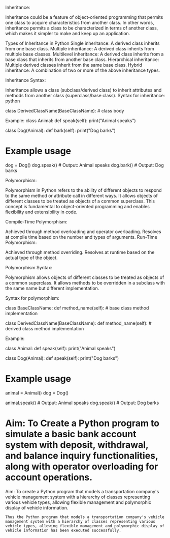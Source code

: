 Inheritance:

Inheritance could be a feature of object-oriented programming that permits one class to acquire characteristics from another class. In other words, inheritance permits a class to be characterized in terms of another class, which makes it simpler to make and keep up an application.

Types of Inheritance in Python
Single inheritance: A derived class inherits from one base class.
Multiple inheritance: A derived class inherits from multiple base classes.
Multilevel inheritance: A derived class inherits from a base class that inherits from another base class.
Hierarchical inheritance: Multiple derived classes inherit from the same base class.
Hybrid inheritance: A combination of two or more of the above inheritance types.

Inheritance Syntax:

Inheritance allows a class (subclass/derived class) to inherit attributes and methods from another class (superclass/base class).
Syntax for inheritance:
python

class DerivedClassName(BaseClassName):
    # class body

Example: 
class Animal:
    def speak(self):
        print("Animal speaks")

class Dog(Animal):
    def bark(self):
        print("Dog barks")

# Example usage
dog = Dog()
dog.speak()  # Output: Animal speaks
dog.bark()   # Output: Dog barks

Polymorphism:

Polymorphism in Python refers to the ability of different objects to respond to the same method or attribute call in different ways. It allows objects of different classes to be treated as objects of a common superclass. This concept is fundamental to object-oriented programming and enables flexibility and extensibility in code.

Compile-Time Polymorphism:

Achieved through method overloading and operator overloading.
Resolves at compile time based on the number and types of arguments.
Run-Time Polymorphism:

Achieved through method overriding.
Resolves at runtime based on the actual type of the object.

Polymorphism Syntax:

Polymorphism allows objects of different classes to be treated as objects of a common superclass.
It allows methods to be overridden in a subclass with the same name but different implementation.

Syntax for polymorphism:

class BaseClassName:
    def method_name(self):
        # base class method implementation

class DerivedClassName(BaseClassName):
    def method_name(self):
        # derived class method implementation


Example: 

class Animal:
    def speak(self):
        print("Animal speaks")

class Dog(Animal):
    def speak(self):
        print("Dog barks")

# Example usage
animal = Animal()
dog = Dog()

animal.speak()  # Output: Animal speaks
dog.speak()     # Output: Dog barks

# Aim: To Create a Python program to simulate a basic bank account system with deposit, withdrawal, and balance inquiry functionalities, along with operator overloading for account operations.
Aim: To create a Python program that models a transportation company's vehicle management system with a hierarchy of classes representing various vehicle types, allowing flexible management and polymorphic display of vehicle information.

    Thus the Python program that models a transportation company's vehicle management system with a hierarchy of classes representing various vehicle types, allowing flexible management and polymorphic display of vehicle information has been executed successfully.


